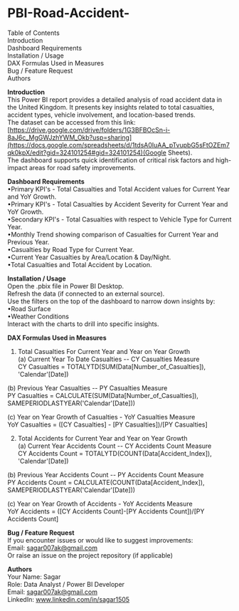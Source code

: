 # PBI-Road-Accident-

Table of Contents<br>
Introduction<br>
Dashboard Requirements<br>
Installation / Usage<br>
DAX Formulas Used in Measures<br>
Bug / Feature Request<br>
Authors<br>

<b>Introduction</b><br>
This Power BI report provides a detailed analysis of road accident data in the United Kingdom. It presents key insights related to total casualties, accident types, vehicle involvement, and location-based trends.<br> 
The dataset can be accessed from this link:[https://drive.google.com/drive/folders/1G3BFBOcSn-i-8aJ6c_MgGWJzhYWM_Okb?usp=sharing](https://docs.google.com/spreadsheets/d/1tdsA0IuAA_pTvupbG5sFtOZEm7qk0kpX/edit?gid=324101254#gid=324101254)(Google Sheets).<br>
The dashboard supports quick identification of critical risk factors and high-impact areas for road safety improvements.<br>

<b>Dashboard Requirements</b><br>
•Primary KPI's - Total Casualties and Total Accident values for Current Year and YoY Growth.<br>
•Primary KPI's - Total Casualties by Accident Severity for Current Year and YoY Growth.<br>
•Secondary KPI's - Total Casualties with respect to Vehicle Type for Current Year.<br>
•Monthly Trend showing comparison of Casualties for Current Year and Previous Year.<br>
•Casualties by Road Type for Current Year.<br>
•Current Year Casualties by Area/Location & Day/Night.<br>
•Total Casualties and Total Accident by Location.<br>

<b>Installation / Usage</b><br>
Open the .pbix file in Power BI Desktop.<br>
Refresh the data (if connected to an external source).<br>
Use the filters on the top of the dashboard to narrow down insights by:<br>
    •Road Surface<br>
    •Weather Conditions<br>
Interact with the charts to drill into specific insights.<br>

<b>DAX Formulas Used in Measures</b><br>
1. Total Casualties For Current Year and Year on Year Growth<br>
(a) Current Year To Date Casualties -- CY Casualties Measure<br>
CY Casualties = TOTALYTD(SUM(Data[Number_of_Casualties]), 'Calendar'[Date])<br>

(b) Previous Year Casualties -- PY Casualties Measure<br>
PY Casualties = CALCULATE(SUM(Data[Number_of_Casualties]), SAMEPERIODLASTYEAR('Calendar'[Date]))<br>

(c) Year on Year Growth of Casualties - YoY Casualties Measure<br>
YoY Casualties = ([CY Casualties] - [PY Casualties])/[PY Casualties]<br>

2. Total Accidents for Current Year and Year on Year Growth<br>
(a) Current Year Accidents Count -- CY Accidents Count Measure<br>
CY Accidents Count = TOTALYTD(COUNT(Data[Accident_Index]), 'Calendar'[Date])<br>

(b) Previous Year Accidents Count -- PY Accidents Count Measure<br>
PY Accidents Count = CALCULATE(COUNT(Data[Accident_Index]), SAMEPERIODLASTYEAR('Calendar'[Date]))<br>

(c) Year on Year Growth of Accidents - YoY Accidents Measure<br>
YoY Accidents = ([CY Accidents Count]-[PY Accidents Count])/[PY Accidents Count]<br>

<b>Bug / Feature Request</b><br>
If you encounter issues or would like to suggest improvements:<br>
Email: sagar007ak@gmail.com<br>
Or raise an issue on the project repository (if applicable)<br>

<b>Authors</b><br>
Your Name: Sagar<br>
Role: Data Analyst / Power BI Developer<br>
Email: sagar007ak@gmail.com<br>
LinkedIn: www.linkedin.com/in/sagar1505<br>




